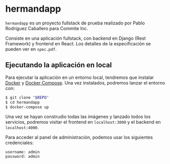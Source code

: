 # hermandapp

`hermandapp` es un proyecto fullstack de prueba realizado por Pablo Rodríguez
Caballero para Commite Inc.

Consiste en una aplicación fullstack, con backend en Django (Rest Framework) y 
frontend en React. Los detalles de la especificación se pueden ver en
`spec.pdf`.

## Ejecutando la aplicación en local

Para ejecutar la aplicación en un entorno local, tendremos que instalar
[Docker](https://www.docker.com/community-edition) y
[Docker Compose](https://docs.docker.com/compose/). Una vez instalados, podremos
lanzar el entorno con:

```bash
$ git clone "$REPO"
$ cd hermandapp
$ docker-compose up
```

Una vez se hayan construdio todas las imágenes y lanzado todos los servicios,
podremos visitar el frontend en `localhost:3000` y el backend en
`localhost:4000`.

Para acceder al panel de administración, podemos usar los siguientes
credenciales:

```
username: admin
password: admin
```